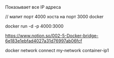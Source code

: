 Показывает все IP адреса

// мапит порт 4000 хоста на порт 3000 docker

docker run -d -p 4000:3000

https://www.notion.so/002-5-Docker-bridge-6e183e1ebfad4027a31d76997ab06fcf

docker network connect my-network container-ip1